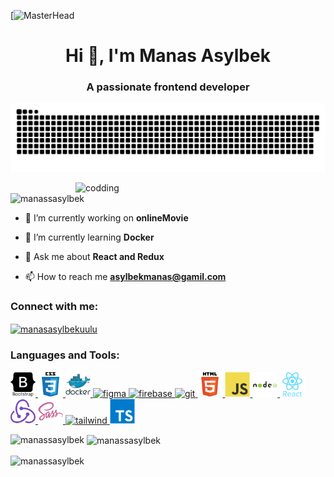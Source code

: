 [![MasterHead](https://www.google.com/url?sa=i&url=https%3A%2F%2Fglivera-team.com%2Fblog%2F&psig=AOvVaw3xodWVLNhwv8G_cxZ1-z5Y&ust=1686052456465000&source=images&cd=vfe&ved=0CBEQjRxqFwoTCIjpwP-IrP8CFQAAAAAdAAAAABAN)

<h1 align="center">Hi 👋, I'm Manas Asylbek</h1>
<h3 align="center">A passionate frontend developer</h3>
<p align="center">
 <img width="600" src="snake.svg" alt="snake"/>
</p>
<img align="right" width="400" src="https://www.google.com/imgres?imgurl=https%3A%2F%2Fmedia.tenor.com%2FBqbIhT4Mb7cAAAAd%2Fprogrammer-rounded-edges.gif&tbnid=uit7B1SgJ3Kz_M&vet=10CAIQxiAoAGoXChMI2JXymoys_wIVAAAAAB0AAAAAECs..i&imgrefurl=https%3A%2F%2Ftenor.com%2Fview%2Fprogrammer-rounded-edges-gif-26214286&docid=5M2eMuZZCiCXhM&w=640&h=476&itg=1&q=animated%20coding%20gif&hl=ru&ved=0CAIQxiAoAGoXChMI2JXymoys_wIVAAAAAB0AAAAAECs#imgrc=uit7B1SgJ3Kz_M&imgdii=zhjSEq0Xd_DH7M" alt="codding" />

<p align="left"> <img src="https://komarev.com/ghpvc/?username=manassasylbek&label=Profile%20views&color=0e75b6&style=flat" alt="manassasylbek" /> </p>

- 🔭 I’m currently working on **onlineMovie**

- 🌱 I’m currently learning **Docker**

- 💬 Ask me about **React and Redux**

- 📫 How to reach me **asylbekmanas@gamil.com**

<h3 align="left">Connect with me:</h3>
<p align="left">
<a href="https://linkedin.com/in/manasasylbekuulu" target="blank"><img align="center" src="https://raw.githubusercontent.com/rahuldkjain/github-profile-readme-generator/master/src/images/icons/Social/linked-in-alt.svg" alt="manasasylbekuulu" height="30" width="40" /></a>
</p>

<h3 align="left">Languages and Tools:</h3>
<p align="left"> <a href="https://getbootstrap.com" target="_blank" rel="noreferrer"> <img src="https://raw.githubusercontent.com/devicons/devicon/master/icons/bootstrap/bootstrap-plain-wordmark.svg" alt="bootstrap" width="40" height="40"/> </a> <a href="https://www.w3schools.com/css/" target="_blank" rel="noreferrer"> <img src="https://raw.githubusercontent.com/devicons/devicon/master/icons/css3/css3-original-wordmark.svg" alt="css3" width="40" height="40"/> </a> <a href="https://www.docker.com/" target="_blank" rel="noreferrer"> <img src="https://raw.githubusercontent.com/devicons/devicon/master/icons/docker/docker-original-wordmark.svg" alt="docker" width="40" height="40"/> </a> <a href="https://www.figma.com/" target="_blank" rel="noreferrer"> <img src="https://www.vectorlogo.zone/logos/figma/figma-icon.svg" alt="figma" width="40" height="40"/> </a> <a href="https://firebase.google.com/" target="_blank" rel="noreferrer"> <img src="https://www.vectorlogo.zone/logos/firebase/firebase-icon.svg" alt="firebase" width="40" height="40"/> </a> <a href="https://git-scm.com/" target="_blank" rel="noreferrer"> <img src="https://www.vectorlogo.zone/logos/git-scm/git-scm-icon.svg" alt="git" width="40" height="40"/> </a> <a href="https://www.w3.org/html/" target="_blank" rel="noreferrer"> <img src="https://raw.githubusercontent.com/devicons/devicon/master/icons/html5/html5-original-wordmark.svg" alt="html5" width="40" height="40"/> </a> <a href="https://developer.mozilla.org/en-US/docs/Web/JavaScript" target="_blank" rel="noreferrer"> <img src="https://raw.githubusercontent.com/devicons/devicon/master/icons/javascript/javascript-original.svg" alt="javascript" width="40" height="40"/> </a> <a href="https://nodejs.org" target="_blank" rel="noreferrer"> <img src="https://raw.githubusercontent.com/devicons/devicon/master/icons/nodejs/nodejs-original-wordmark.svg" alt="nodejs" width="40" height="40"/> </a> <a href="https://reactjs.org/" target="_blank" rel="noreferrer"> <img src="https://raw.githubusercontent.com/devicons/devicon/master/icons/react/react-original-wordmark.svg" alt="react" width="40" height="40"/> </a> <a href="https://redux.js.org" target="_blank" rel="noreferrer"> <img src="https://raw.githubusercontent.com/devicons/devicon/master/icons/redux/redux-original.svg" alt="redux" width="40" height="40"/> </a> <a href="https://sass-lang.com" target="_blank" rel="noreferrer"> <img src="https://raw.githubusercontent.com/devicons/devicon/master/icons/sass/sass-original.svg" alt="sass" width="40" height="40"/> </a> <a href="https://tailwindcss.com/" target="_blank" rel="noreferrer"> <img src="https://www.vectorlogo.zone/logos/tailwindcss/tailwindcss-icon.svg" alt="tailwind" width="40" height="40"/> </a> <a href="https://www.typescriptlang.org/" target="_blank" rel="noreferrer"> <img src="https://raw.githubusercontent.com/devicons/devicon/master/icons/typescript/typescript-original.svg" alt="typescript" width="40" height="40"/> </a> </p>

<p><img align="left" src="https://github-readme-stats.vercel.app/api/top-langs?username=manassasylbek&show_icons=true&locale=en&layout=compact" alt="manassasylbek" /></p>

<p>&nbsp;<img align="center" src="https://github-readme-stats.vercel.app/api?username=manassasylbek&show_icons=true&locale=en" alt="manassasylbek" /></p>

<p><img align="center" src="https://github-readme-streak-stats.herokuapp.com/?user=manassasylbek&" alt="manassasylbek" /></p>
